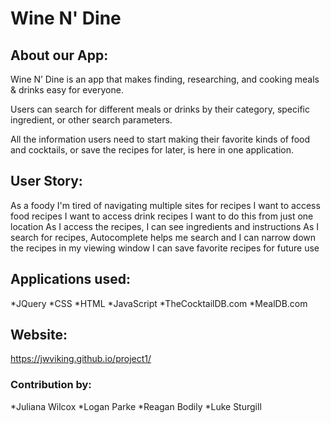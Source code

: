 # Wine N' Dine

## About our App:
Wine N’ Dine is an app that makes finding, researching, and cooking meals & drinks easy for everyone.  

Users can search for different meals or drinks by their category, specific ingredient, or other search parameters.

All the information users need to start making their favorite kinds of food and cocktails, or save the recipes for later,  is here in one application.

## User Story:
As a foody
I'm tired of navigating multiple sites for recipes
I want to access food recipes
I want to access drink recipes 
I want to do this from just one location
As I access the recipes,
I can see ingredients and instructions
As I search for recipes, 
Autocomplete helps me search and I can narrow down the recipes in my viewing window 
I can save favorite recipes for future use

## Applications used:
*JQuery
*CSS
*HTML
*JavaScript
*TheCocktailDB.com
*MealDB.com

## Website:
https://jwviking.github.io/project1/

### Contribution by:
*Juliana Wilcox
*Logan Parke
*Reagan Bodily
*Luke Sturgill
